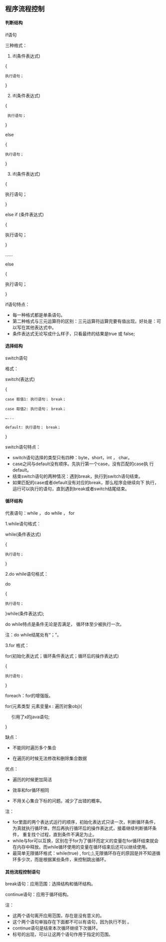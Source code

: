 ## 程序流程控制

#### 判断结构

 if语句

 三种格式：

1. if\(条件表达式\) 

{ 

    执行语句； 

} 

2. if\(条件表达式\) 

{

     执行语句； 

}

 else

 { 

    执行语句； 

} 

3. if\(条件表达式\) 

{

 执行语句； 

} 

else if \(条件表达式\)

 { 

执行语句；

 } 

……

 else

 {

 执行语句； 

}

 if语句特点： 

* 每一种格式都是单条语句。 
* 第二种格式与三元运算符的区别：三元运算符运算完要有值出现。好处是：可以写在其他表达式中。
* 条件表达式无论写成什么样子，只看最终的结果是true 或 false;

#### 选择结构

 switch语句 

格式：

 switch\(表达式\) 

{ 

    case 取值1: 执行语句； break； 

    case 取值2: 执行语句； break；

    …... 

    default: 执行语句； break； 

}

 switch语句特点： 

* switch语句选择的类型只有四种：byte，short，int ， char。 
* case之间与default没有顺序。先执行第一个case，没有匹配的case执 行default。
* 结束switch语句的两种情况：遇到break，执行到switch语句结束。 
* 如果匹配的case或者default没有对应的break，那么程序会继续向下 执行，运行可以执行的语句，直到遇到break或者switch结尾结束。

#### 循环结构

代表语句：while ， do while ， for 

1.while语句格式： 

while\(条件表达式\) 

{ 

    执行语句； 

}

2.do while语句格式： 

do 

{ 

    执行语句；

 }while\(条件表达式\);

 do while特点是条件无论是否满足， 循环体至少被执行一次。

注：do while结尾处有“；”。

3.for 格式： 

for\(初始化表达式；循环条件表达式；循环后的操作表达式\)

{ 

    执行语句； 

} 

foreach：for的增强版。

for\(元素类型 元素变量x : 遍历对象obj\){

     引用了x的java语句;

}

缺点：

* 不能同时遍历多个集合

* 在遍历的时候无法修改和删除集合数据

优点：

* 遍历的时候更加简洁

* 效率和for循环相同

* 不用关心集合下标的问题。减少了出错的概率。

注： 

* for里面的两个表达式运行的顺序，初始化表达式只读一次，判断循环条件， 为真就执行循环体，然后再执行循环后的操作表达式，接着继续判断循环条件， 重复找个过程，直到条件不满足为止。 
* while与for可以互换，区别在于for为了循环而定义的变量在for循环结束就会在内存中释放。而while循环使用的变量在循环结束后还可以继续使用。 
* 最简单无限循环格式：while\(true\) , for\(;;\),无限循环存在的原因是并不知道循环多少次，而是根据某些条件，来控制跳出循环。

#### 其他流程控制语句

 break语句：应用范围：选择结构和循环结构。 

continue语句：应用于循环结构。 

注： 

* 这两个语句离开应用范围，存在是没有意义的。 
* 这个两个语句单独存在下面都不可以有语句，因为执行不到 。 
* continue语句是结束本次循环继续下次循环。
* 标号的出现，可以让这两个语句作用于指定的范围。



